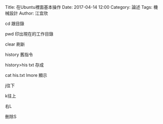 Title: 在Ubuntu裡面基本操作
Date: 2017-04-14 12:00
Category: 論述
Tags: 機械設計
Author: 江宜欣

cd 跟目錄

pwd 印出現在的工作目錄

clear 刷新

history 舊指令

history>his txt 存成

cat his.txt lmore 顯示

j往下

k往上

右L

刪除S